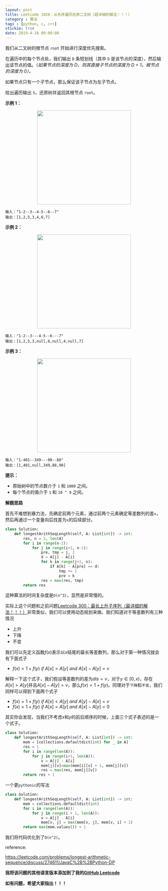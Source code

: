 ```yaml
---
layout: post
title: Leetcode 1028：从先序遍历还原二叉树（超详细的解法！！！）
category : 算法
tags : [python, c, c++]
stickie: true
date: 2019-4-16 00:00:00
---
```


我们从二叉树的根节点 `root` 开始进行深度优先搜索。

在遍历中的每个节点处，我们输出 `D` 条短划线（其中 `D` 是该节点的深度），然后输出该节点的值。（*如果节点的深度为 D，则其直接子节点的深度为 D + 1。根节点的深度为 0）。*

如果节点只有一个子节点，那么保证该子节点为左子节点。

给出遍历输出 `S`，还原树并返回其根节点 `root`。

**示例 1：**

<center class="half">
    <img src="https://raw.githubusercontent.com/wiki/luliyucoordinate/ImageBed/1028/recover-a-tree-from-preorder-traversal.png" width="300">
</center>

```
输入："1-2--3--4-5--6--7"
输出：[1,2,5,3,4,6,7]
```

**示例 2：**

<center class="half">
    <img src="https://raw.githubusercontent.com/wiki/luliyucoordinate/ImageBed/1028/screen-shot-2019-04-10-at-114101-pm.png" width="300">
</center>

```
输入："1-2--3---4-5--6---7"
输出：[1,2,5,3,null,6,null,4,null,7]
```

**示例 3：**

<center class="half">
    <img src="https://raw.githubusercontent.com/wiki/luliyucoordinate/ImageBed/1028/screen-shot-2019-04-10-at-114955-pm.png" width="300">
</center>

```
输入："1-401--349---90--88"
输出：[1,401,null,349,88,90]
```

**提示：**

- 原始树中的节点数介于 `1` 和 `1000` 之间。
- 每个节点的值介于 `1` 和 `10 ^ 9` 之间。

**解题思路**

首先不难想到暴力法，先确定前两个元素，通过前两个元素确定等差数列的差`x`，然后再通过一个变量向后找差为`x`的后续部分。

```python
class Solution:
    def longestArithSeqLength(self, A: List[int]) -> int:
        res, n = 2, len(A)
        for i in range(n-2):
            for j in range(i+1, n-1):
                pre, tmp = j, 2
                d = A[j] - A[i]
                for k in range(j+1, n):
                    if A[k] - A[pre] == d:
                        tmp += 1
                        pre = k
                res = max(res, tmp)
        return res
```

这种算法的时间复杂度是`O(n^3)`，显然是非常慢的。

实际上这个问题和之前问题[Leetcode 300：最长上升子序列（最详细的解法！！！）](https://blog.csdn.net/qq_17550379/article/details/82871892)非常类似，我们可以使用动态规划来做。我们知道对于等差数列有三种情况

- 上升
- 下降
- 不变

我们可以先定义函数$f(x)$表示以$x$结尾的最长等差数列，那么对于第一种情况就会有下面式子

- $f(x)=1+f(y)\ if\ A[x]>A[y]\ and\ A[x]-A[y]=v$

解释一下这个式子，我们假设等差数列的差为$dis=v$，对于$y\in[0,x)$，存在$A[x]>A[y]$并且$A[x]-A[y]=v$，那么$f(x)=1+f(y)$。同理对于`下降`和`不变`，我们同样可以得到下面两个式子

- $f(x)=1+f(y)\ if\ A[x]<A[y]\ and\ A[y]-A[x]=v$
- $f(x)=1+f(y)\ if\ A[x]=A[y]\ and\ A[x]-A[y]=0$

其实你会发现，当我们不考虑$x$和$y$的前后顺序的时候，上面三个式子表述的是一个式子。

```python
class Solution:
    def longestArithSeqLength(self, A: List[int]) -> int:
        mem = [collections.defaultdict(int) for _ in A]
        res = 1
        for i in range(len(A)):
            for j in range(i+1, len(A)):
                v = A[j] - A[i]
                mem[j][v]=max(mem[i][v] + 1, mem[j][v])
                res = max(res, mem[j][v])
        return res + 1
```

一个更`pythonic`的写法

```python
class Solution:
    def longestArithSeqLength(self, A: List[int]) -> int:
        mem = collections.defaultdict(int)
        for i in range(len(A)):
            for j in range(i + 1, len(A)):
                v = A[j] - A[i]
                mem[v, j] = max(mem[v, j], mem[v, i] + 1)
        return max(mem.values()) + 1
```

我们将代码优化到了`O(n^2)`。

reference:

https://leetcode.com/problems/longest-arithmetic-sequence/discuss/274611/JavaC%2B%2BPython-DP

**我将该问题的其他语言版本添加到了我的[GitHub Leetcode](https://github.com/luliyucoordinate/Leetcode)**

**如有问题，希望大家指出！！！**